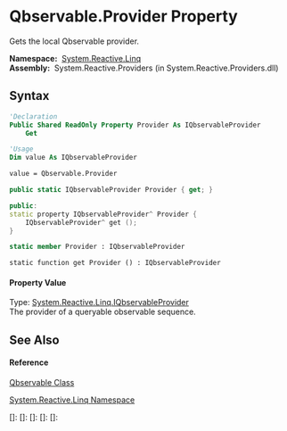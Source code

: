 # Qbservable.Provider Property

Gets the local Qbservable provider.

**Namespace:**  [System.Reactive.Linq](System.Reactive.Linq\System.Reactive.Linq.md)  
**Assembly:**  System.Reactive.Providers (in System.Reactive.Providers.dll)

## Syntax

```vb
'Declaration
Public Shared ReadOnly Property Provider As IQbservableProvider
    Get
```

```vb
'Usage
Dim value As IQbservableProvider

value = Qbservable.Provider
```

```csharp
public static IQbservableProvider Provider { get; }
```

```c++
public:
static property IQbservableProvider^ Provider {
    IQbservableProvider^ get ();
}
```

```fsharp
static member Provider : IQbservableProvider
```

```jscript
static function get Provider () : IQbservableProvider
```

#### Property Value

Type: [System.Reactive.Linq.IQbservableProvider](IQbservableProvider\IQbservableProvider.md)  
The provider of a queryable observable sequence.

## See Also

#### Reference

[Qbservable Class](Qbservable\Qbservable.md)

[System.Reactive.Linq Namespace](System.Reactive.Linq\System.Reactive.Linq.md)

[]: 
[]: 
[]: 
[]: 
[]: 